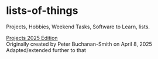 # lists-of-things
Projects, Hobbies, Weekend Tasks, Software to Learn, lists.

[Projects 2025 Edition](projects-2025-edition.md)  
Originally created by Peter Buchanan-Smith on April 8, 2025  
Adapted/extended further to that
